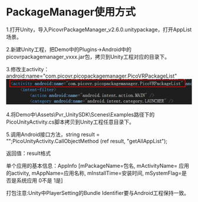 # PackageManager使用方式

1.打开Unity，导入PicovrPackageManager_v2.6.0.unitypackage，打开AppList场景。

2.新建Unity工程，把Demo中的Plugins->Android中的picovrpackagemanager_vxxx.jar包，拷贝到Unity工程对应的目录下。

3.修改主activity：android:name="com.picovr.picopackagemanager.PicoVRPackageList"
![](https://github.com/PicoSupport/PackageManager/blob/master/assets/01.png)

4.将Demo中\Assets\Pvr_UnitySDK\Scenes\Examples路径下的PicoUnityActivity.cs脚本拷贝到Unity工程任意目录下。

5.调用Android接口方法，string result = "";PicoUnityActivity.CallObjectMethod <string>(ref result, "getAllAppList");

返回值：result格式

单个应用的基本信息：AppInfo [mPackageName=包名, mActivityName= 应用的activity, mAppName=应用名称, mInstallTime=安装时间, mSystemFlag=是否是系统应用 0不是 1是]

打包注意:Unity中PlayerSetting的Bundle Identifier要与Android工程保持一致。
